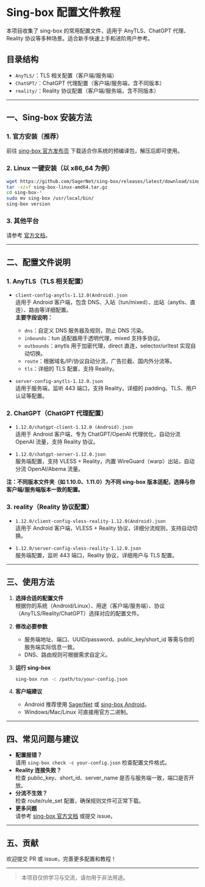 # Sing-box 配置文件教程

本项目收集了 sing-box 的常用配置文件，适用于 AnyTLS、ChatGPT 代理、Reality 协议等多种场景。适合新手快速上手和进阶用户参考。

## 目录结构

- `AnyTLS/`：TLS 相关配置（客户端/服务端）
- `ChatGPT/`：ChatGPT 代理配置（客户端/服务端，含不同版本）
- `reality/`：Reality 协议配置（客户端/服务端，含不同版本）

---

## 一、Sing-box 安装方法

### 1. 官方安装（推荐）

前往 [sing-box 官方发布页](https://github.com/SagerNet/sing-box/releases) 下载适合你系统的预编译包，解压后即可使用。

### 2. Linux 一键安装（以 x86_64 为例）

```bash
wget https://github.com/SagerNet/sing-box/releases/latest/download/sing-box-linux-amd64.tar.gz
tar -xzvf sing-box-linux-amd64.tar.gz
cd sing-box-*
sudo mv sing-box /usr/local/bin/
sing-box version
```

### 3. 其他平台

请参考 [官方文档](https://sing-box.sagernet.org/zh/installation/)。

---

## 二、配置文件说明

### 1. AnyTLS（TLS 相关配置）

- `client-config-anytls-1.12.0(Android).json`  
  适用于 Android 客户端，包含 DNS、入站（tun/mixed）、出站（anytls、直连）、路由等详细配置。  
  **主要字段说明：**
  - `dns`：自定义 DNS 服务器及规则，防止 DNS 污染。
  - `inbounds`：tun 适配器用于透明代理，mixed 支持多协议。
  - `outbounds`：anytls 用于加密代理，direct 直连，selector/urltest 实现自动切换。
  - `route`：根据域名/IP/协议自动分流，广告拦截、国内外分流等。
  - `tls`：详细的 TLS 配置，支持 Reality。

- `server-config-anytls-1.12.0.json`  
  适用于服务端，监听 443 端口，支持 Reality，详细的 padding、TLS、用户认证等配置。

### 2. ChatGPT（ChatGPT 代理配置）

- `1.12.0/chatgpt-client-1.12.0 (Android).json`  
  适用于 Android 客户端，专为 ChatGPT/OpenAI 代理优化，自动分流 OpenAI 流量，支持 Reality 协议。

- `1.12.0/chatgpt-server-1.12.0.json`  
  服务端配置，支持 VLESS + Reality，内置 WireGuard（warp）出站，自动分流 OpenAI/Abema 流量。

**注：不同版本文件夹（如 1.10.0、1.11.0）为不同 sing-box 版本适配，选择与你客户端/服务端版本一致的配置。**

### 3. reality（Reality 协议配置）

- `1.12.0/client-config-vless-reality-1.12.0(Android).json`  
  适用于 Android 客户端，VLESS + Reality 协议，详细分流规则，支持自动切换。

- `1.12.0/server-config-vless-reality-1.12.0.json`  
  服务端配置，监听 443 端口，Reality 协议，详细用户与 TLS 配置。

---

## 三、使用方法

1. **选择合适的配置文件**  
   根据你的系统（Android/Linux）、用途（客户端/服务端）、协议（AnyTLS/Reality/ChatGPT）选择对应的配置文件。

2. **修改必要参数**  
   - 服务端地址、端口、UUID/password、public_key/short_id 等需与你的服务端实际信息一致。
   - DNS、路由规则可根据需求自定义。

3. **运行 sing-box**  
   ```bash
   sing-box run -c /path/to/your-config.json
   ```

4. **客户端建议**  
   - Android 推荐使用 [SagerNet](https://github.com/SagerNet/SagerNet) 或 [sing-box Android](https://github.com/SagerNet/sing-box-android)。
   - Windows/Mac/Linux 可直接用官方二进制。

---

## 四、常见问题与建议

- **配置报错？**  
  请用 `sing-box check -c your-config.json` 检查配置文件格式。
- **Reality 连接失败？**  
  检查 public_key、short_id、server_name 是否与服务端一致，端口是否开放。
- **分流不生效？**  
  检查 route/rule_set 配置，确保规则文件可正常下载。
- **更多问题**  
  请参考 [sing-box 官方文档](https://sing-box.sagernet.org/zh/) 或提交 issue。

---

## 五、贡献

欢迎提交 PR 或 issue，完善更多配置和教程！

---

> 本项目仅供学习与交流，请勿用于非法用途。
